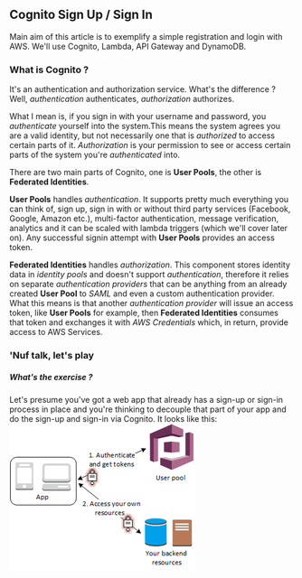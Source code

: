 ## Cognito Sign Up / Sign In

Main aim of this article is to exemplify a simple registration and login with AWS. We'll use Cognito, Lambda, API Gateway and DynamoDB. 

### What is Cognito ? 
It's an authentication and authorization service. What's the difference ? Well, *authentication* authenticates, *authorization* authorizes. 

What I mean is, if you sign in with your username and password, you *authenticate* yourself into the system.This means the system agrees you are a valid identity, but not necessarily one that is *authorized* to access certain parts of it. *Authorization* is your permission to see or access certain parts of the system you're *authenticated* into.

There are two main parts of Cognito, one is **User Pools**, the other is **Federated Identities**. 

**User Pools** handles *authentication*. It supports pretty much everything you can think of, sign up, sign in with or without third party services (Facebook, Google, Amazon etc.), multi-factor authentication, message verification, analytics and it can be scaled with lambda triggers (which we'll cover later on). Any successful signin attempt with **User Pools** provides an access token.

**Federated Identities** handles *authorization*. This component stores identity data in *identity pools* and doesn't support *authentication*, therefore it relies on separate *authentication providers* that can be anything from an already created **User Pool** to *SAML* and even a custom authentication provider. What this means is that another *authentication provider* will issue an access token, like **User Pools** for example, then **Federated Identities** consumes that token and exchanges it with *AWS Credentials* which, in return, provide access to AWS Services. 

### 'Nuf talk, let's play
  ##### What's the exercise ? 
  Let's presume you've got a web app that already has a sign-up or sign-in process in place and you're thinking to decouple that part of your app and do the sign-up and sign-in via Cognito. It looks like this:
  ![Standalone Scenario](/static/img/scenario-standalone.png)
